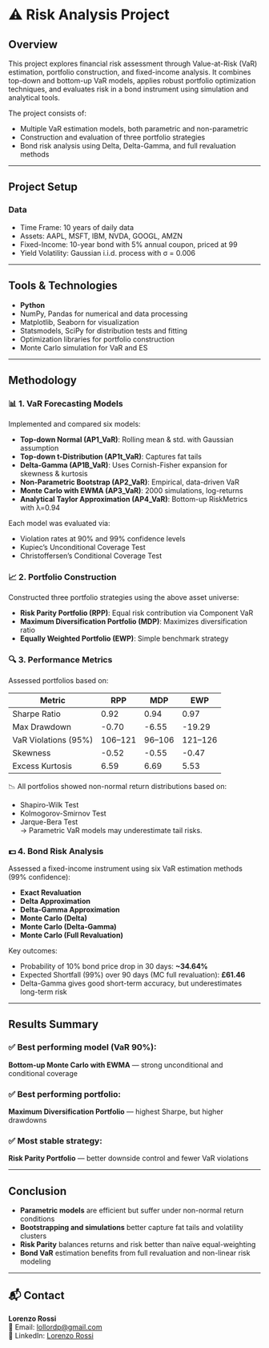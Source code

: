# ⚠️ Risk Analysis Project

## Overview
This project explores financial risk assessment through Value-at-Risk (VaR) estimation, portfolio construction, and fixed-income analysis. It combines top-down and bottom-up VaR models, applies robust portfolio optimization techniques, and evaluates risk in a bond instrument using simulation and analytical tools.

The project consists of:

- Multiple VaR estimation models, both parametric and non-parametric
- Construction and evaluation of three portfolio strategies
- Bond risk analysis using Delta, Delta-Gamma, and full revaluation methods

---

## Project Setup

### Data
- Time Frame: 10 years of daily data
- Assets: AAPL, MSFT, IBM, NVDA, GOOGL, AMZN
- Fixed-Income: 10-year bond with 5% annual coupon, priced at 99
- Yield Volatility: Gaussian i.i.d. process with σ = 0.006

---

## Tools & Technologies
- **Python**
- NumPy, Pandas for numerical and data processing
- Matplotlib, Seaborn for visualization
- Statsmodels, SciPy for distribution tests and fitting
- Optimization libraries for portfolio construction
- Monte Carlo simulation for VaR and ES

---

## Methodology

### 📊 1. VaR Forecasting Models
Implemented and compared six models:

- **Top-down Normal (AP1_VaR)**: Rolling mean & std. with Gaussian assumption  
- **Top-down t-Distribution (AP1t_VaR)**: Captures fat tails  
- **Delta-Gamma (AP1B_VaR)**: Uses Cornish-Fisher expansion for skewness & kurtosis  
- **Non-Parametric Bootstrap (AP2_VaR)**: Empirical, data-driven VaR  
- **Monte Carlo with EWMA (AP3_VaR)**: 2000 simulations, log-returns  
- **Analytical Taylor Approximation (AP4_VaR)**: Bottom-up RiskMetrics with λ=0.94

Each model was evaluated via:

- Violation rates at 90% and 99% confidence levels  
- Kupiec’s Unconditional Coverage Test  
- Christoffersen’s Conditional Coverage Test

### 📈 2. Portfolio Construction
Constructed three portfolio strategies using the above asset universe:

- **Risk Parity Portfolio (RPP)**: Equal risk contribution via Component VaR  
- **Maximum Diversification Portfolio (MDP)**: Maximizes diversification ratio  
- **Equally Weighted Portfolio (EWP)**: Simple benchmark strategy

### 🔍 3. Performance Metrics
Assessed portfolios based on:

| Metric                | RPP      | MDP      | EWP      |
|----------------------|----------|----------|----------|
| Sharpe Ratio         | 0.92     | 0.94     | 0.97     |
| Max Drawdown         | -0.70    | -6.55    | -19.29   |
| VaR Violations (95%) | 106–121  | 96–106   | 121–126  |
| Skewness             | -0.52    | -0.55    | -0.47    |
| Excess Kurtosis      | 6.59     | 6.69     | 5.53     |

📉 All portfolios showed non-normal return distributions based on:
- Shapiro-Wilk Test
- Kolmogorov-Smirnov Test
- Jarque-Bera Test  
→ Parametric VaR models may underestimate tail risks.

### 💵 4. Bond Risk Analysis
Assessed a fixed-income instrument using six VaR estimation methods (99% confidence):

- **Exact Revaluation**
- **Delta Approximation**
- **Delta-Gamma Approximation**
- **Monte Carlo (Delta)**
- **Monte Carlo (Delta-Gamma)**
- **Monte Carlo (Full Revaluation)**

Key outcomes:

- Probability of 10% bond price drop in 30 days: **~34.64%**
- Expected Shortfall (99%) over 90 days (MC full revaluation): **£61.46**
- Delta-Gamma gives good short-term accuracy, but underestimates long-term risk

---

## Results Summary

### ✅ Best performing model (VaR 90%):  
**Bottom-up Monte Carlo with EWMA** — strong unconditional and conditional coverage

### ✅ Best performing portfolio:  
**Maximum Diversification Portfolio** — highest Sharpe, but higher drawdowns

### ✅ Most stable strategy:  
**Risk Parity Portfolio** — better downside control and fewer VaR violations

---

## Conclusion
- **Parametric models** are efficient but suffer under non-normal return conditions
- **Bootstrapping and simulations** better capture fat tails and volatility clusters
- **Risk Parity** balances returns and risk better than naïve equal-weighting
- **Bond VaR** estimation benefits from full revaluation and non-linear risk modeling

---

## 📬 Contact
**Lorenzo Rossi**  
📧 Email: lollordp@gmail.com  
🔗 LinkedIn: [Lorenzo Rossi](https://www.linkedin.com/in/lorenzo-rossi-profile)

